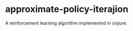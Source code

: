 approximate-policy-iterajion
============================

A reinforcement learning algorithm implemented in clojure.